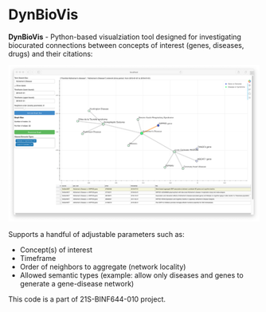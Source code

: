 # DynBioVis

__DynBioVis__ - Python-based visualziation tool designed for investigating biocurated connections between concepts of interest (genes, diseases, drugs) and their citations:

![DynBioVis](https://github.com/IlyaTyagin/DynBioVis/blob/main/DynBioVis_interface.png)

Supports a handful of adjustable parameters such as:
* Concept(s) of interest
* Timeframe
* Order of neighbors to aggregate (network locality)
* Allowed semantic types (example: allow only diseases and  genes to generate a gene-disease network)

This code is a part of 21S-BINF644-010 project.
